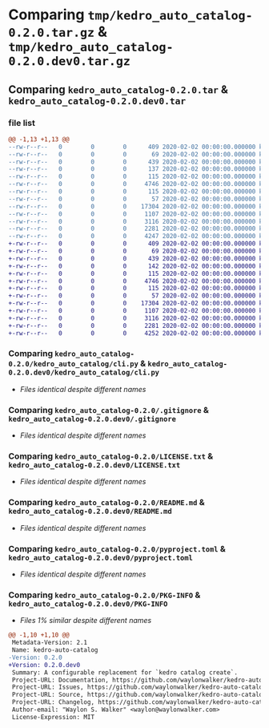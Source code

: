 # Comparing `tmp/kedro_auto_catalog-0.2.0.tar.gz` & `tmp/kedro_auto_catalog-0.2.0.dev0.tar.gz`

## Comparing `kedro_auto_catalog-0.2.0.tar` & `kedro_auto_catalog-0.2.0.dev0.tar`

### file list

```diff
@@ -1,13 +1,13 @@
--rw-r--r--   0        0        0      409 2020-02-02 00:00:00.000000 kedro_auto_catalog-0.2.0/.kedro-auto-catalog-copier-answers.yml
--rw-r--r--   0        0        0       69 2020-02-02 00:00:00.000000 kedro_auto_catalog-0.2.0/CHANGELOG.md
--rw-r--r--   0        0        0      439 2020-02-02 00:00:00.000000 kedro_auto_catalog-0.2.0/.github/workflows/release.yml
--rw-r--r--   0        0        0      137 2020-02-02 00:00:00.000000 kedro_auto_catalog-0.2.0/kedro_auto_catalog/__about__.py
--rw-r--r--   0        0        0      115 2020-02-02 00:00:00.000000 kedro_auto_catalog-0.2.0/kedro_auto_catalog/__init__.py
--rw-r--r--   0        0        0     4746 2020-02-02 00:00:00.000000 kedro_auto_catalog-0.2.0/kedro_auto_catalog/cli.py
--rw-r--r--   0        0        0      115 2020-02-02 00:00:00.000000 kedro_auto_catalog-0.2.0/tests/__init__.py
--rw-r--r--   0        0        0       57 2020-02-02 00:00:00.000000 kedro_auto_catalog-0.2.0/tests/test_dummy.py
--rw-r--r--   0        0        0    17304 2020-02-02 00:00:00.000000 kedro_auto_catalog-0.2.0/.gitignore
--rw-r--r--   0        0        0     1107 2020-02-02 00:00:00.000000 kedro_auto_catalog-0.2.0/LICENSE.txt
--rw-r--r--   0        0        0     3116 2020-02-02 00:00:00.000000 kedro_auto_catalog-0.2.0/README.md
--rw-r--r--   0        0        0     2281 2020-02-02 00:00:00.000000 kedro_auto_catalog-0.2.0/pyproject.toml
--rw-r--r--   0        0        0     4247 2020-02-02 00:00:00.000000 kedro_auto_catalog-0.2.0/PKG-INFO
+-rw-r--r--   0        0        0      409 2020-02-02 00:00:00.000000 kedro_auto_catalog-0.2.0.dev0/.kedro-auto-catalog-copier-answers.yml
+-rw-r--r--   0        0        0       69 2020-02-02 00:00:00.000000 kedro_auto_catalog-0.2.0.dev0/CHANGELOG.md
+-rw-r--r--   0        0        0      439 2020-02-02 00:00:00.000000 kedro_auto_catalog-0.2.0.dev0/.github/workflows/release.yml
+-rw-r--r--   0        0        0      142 2020-02-02 00:00:00.000000 kedro_auto_catalog-0.2.0.dev0/kedro_auto_catalog/__about__.py
+-rw-r--r--   0        0        0      115 2020-02-02 00:00:00.000000 kedro_auto_catalog-0.2.0.dev0/kedro_auto_catalog/__init__.py
+-rw-r--r--   0        0        0     4746 2020-02-02 00:00:00.000000 kedro_auto_catalog-0.2.0.dev0/kedro_auto_catalog/cli.py
+-rw-r--r--   0        0        0      115 2020-02-02 00:00:00.000000 kedro_auto_catalog-0.2.0.dev0/tests/__init__.py
+-rw-r--r--   0        0        0       57 2020-02-02 00:00:00.000000 kedro_auto_catalog-0.2.0.dev0/tests/test_dummy.py
+-rw-r--r--   0        0        0    17304 2020-02-02 00:00:00.000000 kedro_auto_catalog-0.2.0.dev0/.gitignore
+-rw-r--r--   0        0        0     1107 2020-02-02 00:00:00.000000 kedro_auto_catalog-0.2.0.dev0/LICENSE.txt
+-rw-r--r--   0        0        0     3116 2020-02-02 00:00:00.000000 kedro_auto_catalog-0.2.0.dev0/README.md
+-rw-r--r--   0        0        0     2281 2020-02-02 00:00:00.000000 kedro_auto_catalog-0.2.0.dev0/pyproject.toml
+-rw-r--r--   0        0        0     4252 2020-02-02 00:00:00.000000 kedro_auto_catalog-0.2.0.dev0/PKG-INFO
```

### Comparing `kedro_auto_catalog-0.2.0/kedro_auto_catalog/cli.py` & `kedro_auto_catalog-0.2.0.dev0/kedro_auto_catalog/cli.py`

 * *Files identical despite different names*

### Comparing `kedro_auto_catalog-0.2.0/.gitignore` & `kedro_auto_catalog-0.2.0.dev0/.gitignore`

 * *Files identical despite different names*

### Comparing `kedro_auto_catalog-0.2.0/LICENSE.txt` & `kedro_auto_catalog-0.2.0.dev0/LICENSE.txt`

 * *Files identical despite different names*

### Comparing `kedro_auto_catalog-0.2.0/README.md` & `kedro_auto_catalog-0.2.0.dev0/README.md`

 * *Files identical despite different names*

### Comparing `kedro_auto_catalog-0.2.0/pyproject.toml` & `kedro_auto_catalog-0.2.0.dev0/pyproject.toml`

 * *Files identical despite different names*

### Comparing `kedro_auto_catalog-0.2.0/PKG-INFO` & `kedro_auto_catalog-0.2.0.dev0/PKG-INFO`

 * *Files 1% similar despite different names*

```diff
@@ -1,10 +1,10 @@
 Metadata-Version: 2.1
 Name: kedro-auto-catalog
-Version: 0.2.0
+Version: 0.2.0.dev0
 Summary: A configurable replacement for `kedro catalog create`.
 Project-URL: Documentation, https://github.com/waylonwalker/kedro-auto-catalog#readme
 Project-URL: Issues, https://github.com/waylonwalker/kedro-auto-catalog/issues
 Project-URL: Source, https://github.com/waylonwalker/kedro-auto-catalog
 Project-URL: Changelog, https://github.com/waylonwalker/kedro-auto-catalog
 Author-email: "Waylon S. Walker" <waylon@waylonwalker.com>
 License-Expression: MIT
```

